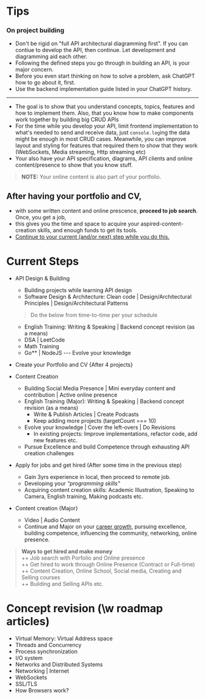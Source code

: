 # Tips
### On project building
- Don't be rigid on "full API architectural diagramming first". If you can contiue to develop the API, then continue. Let development and diagramming aid each other.
- Following the defined steps you go through in building an API, is your major concern.
- Before you even start thinking on how to solve a problem, ask ChatGPT how to go about it, first.
- Use the backend implementation guide listed in your ChatGPT history.
---
- The goal is to show that you understand concepts, topics, features and how to implement them. Also, that you know how to make components work together by building big CRUD APIs
- For the time while you develop your API, limit frontend implementation to what's needed to send and receive data, just `console.log`ing the data might be enough in most CRUD cases. Meanwhile, you can improve layout and styling for features that required them to show that they work (WebSockets, Media streaming, Http streaming etc)
- Your also have your API specification, diagrams, API clients and online content/presence to show that you know stuff.

> **NOTE:** Your online content is also part of your portfolio.

## After having your portfolio and CV,
- with some written content and online prescence, **proceed to job search**. Once, you get a job,
- this gives you the time and space to acquire your aspired-content-creation skills, and enough funds to get its tools.
- <u>Continue to your current (and/or next) step while you do this.</u>


# Current Steps
- API Design & Building
  - Building projects while learning API design
  - Software Design & Architecture: Clean code | Design/Architectural Principles | Design/Architectural Patterns
  > Do the below from time-to-time per your schedule
  - English Training: Writing & Speaking | Backend concept revision (as a means)
  - DSA | LeetCode
  - Math Training
  - Go** | NodeJS --- Evolve your knowledge

- Create your Portfolio and CV {After 4 projects}

- Content Creation
  - Building Social Media Presence | Mini everyday content and contribution | Active online presence
  - English Training (Major): Writing & Speaking | Backend concept revision (as a means)
    - Write & Publish Articles | Create Podcasts
    - Keep adding more projects (targetCount === 10)
  - Evolve your knowledge | Cover the left-overs | Do Revisions
    - In existing projects: Improve implementations, refactor code, add new features etc.
  - Pursue Excellence and build Competence through exhausting API creation challenges

- Apply for jobs and get hired (After some time in the previous step)
  - Gain 3yrs experience in local, then proceed to remote job.
  - Developing your *"programming skills"*
  - Acquiring content creation skills: Academic Illustration, Speaking to Camera, English training, Making podcasts etc.

- Content creation {Major}
  - Video | Audio Content
  - Continue and Major on your [career growth](../../../My-Ideas/TheBiggerPicture.md#i9---the-rise), pursuing excellence, building competence, influencing the community, networking, online presence.

> **Ways to get hired and make money**\
++ Job search with Porfolio and Online presence\
++ Get hired to work through Online Presence (Contract or Full-time)\
++ Content Creation, Online School, Social media, Creating and Selling courses\
++ Building and Selling APIs etc.


# Concept revision (\w roadmap articles)
- Virtual Memory: Virtual Address space
- Threads and Concurrency
- Process synchronization
- I/O system
- Networks and Distributed Systems
- Networking | Internet
- WebSockets
- SSL/TLS
- How Browsers work?